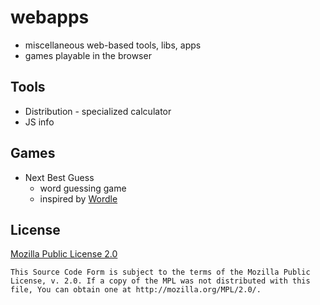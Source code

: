 # webapps

- miscellaneous web-based tools, libs, apps
- games playable in the browser

## Tools

- Distribution - specialized calculator
- JS info

## Games

- Next Best Guess
    - word guessing game
    - inspired by [Wordle](https://www.powerlanguage.co.uk/wordle/)

## License

[Mozilla Public License 2.0](https://www.mozilla.org/en-US/MPL/2.0/)

```
This Source Code Form is subject to the terms of the Mozilla Public
License, v. 2.0. If a copy of the MPL was not distributed with this
file, You can obtain one at http://mozilla.org/MPL/2.0/.
```

